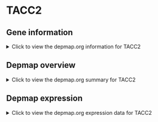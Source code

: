 <h1>TACC2</h1>

<h2>Gene information</h2>
<details>
  <summary>Click to view the depmap.org information for TACC2</summary>
  <iframe src="https://depmap.org/portal/gene/TACC2?tab=about" style="border:none;width:100%;height:800px"></iframe>
</details>

<h2>Depmap overview</h2>
<details>
  <summary>Click to view the depmap.org summary for TACC2</summary>
  <iframe src="https://depmap.org/portal/gene/TACC2?tab=overview" style="border:none;width:100%;height:800px"></iframe>
</details>

<h2>Depmap expression</h2>
<details>
  <summary>Click to view the depmap.org expression data for TACC2</summary>
  <iframe src="https://depmap.org/portal/gene/TACC2?tab=characterization" style="border:none;width:100%;height:800px"></iframe>
</details>


<!--
<h2>Reactome Pathway diagram</h2>
PNAME
-->


